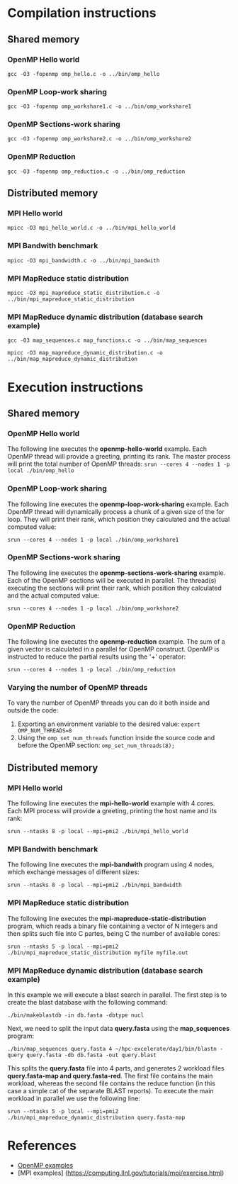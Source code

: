 # Compilation instructions
## Shared memory
### OpenMP Hello world
`gcc -O3 -fopenmp omp_hello.c -o ../bin/omp_hello`

### OpenMP Loop-work sharing
`gcc -O3 -fopenmp omp_workshare1.c -o ../bin/omp_workshare1`

### OpenMP Sections-work sharing
`gcc -O3 -fopenmp omp_workshare2.c -o ../bin/omp_workshare2`

### OpenMP Reduction
`gcc -O3 -fopenmp omp_reduction.c -o ../bin/omp_reduction`

## Distributed memory
### MPI Hello world
`mpicc -O3 mpi_hello_world.c -o ../bin/mpi_hello_world`

### MPI Bandwith benchmark
`mpicc -O3 mpi_bandwidth.c -o ../bin/mpi_bandwith`

### MPI MapReduce static distribution
`mpicc -O3 mpi_mapreduce_static_distribution.c -o ../bin/mpi_mapreduce_static_distribution`

### MPI MapReduce dynamic distribution (database search example)
`gcc -O3 map_sequences.c map_functions.c -o ../bin/map_sequences`

`mpicc -O3 map_mapreduce_dynamic_distribution.c -o ../bin/map_mapreduce_dynamic_distribution`

# Execution instructions
## Shared memory
### OpenMP Hello world
The following line executes the **openmp-hello-world** example. Each OpenMP thread will provide a greeting, printing its rank. The master process will print the total number of OpenMP threads:
`srun --cores 4 --nodes 1 -p local ./bin/omp_hello`

### OpenMP Loop-work sharing
The following line executes the **openmp-loop-work-sharing** example. Each OpenMP thread will dynamically process a chunk of a given size of the for loop. They will print their rank, which position they calculated and the actual computed value:

`srun --cores 4 --nodes 1 -p local ./bin/omp_workshare1`

### OpenMP Sections-work sharing
The following line executes the **openmp-sections-work-sharing** example. Each of the OpenMP sections will be executed in parallel. The thread(s) executing the sections will print their rank, which position they calculated and the actual computed value:

`srun --cores 4 --nodes 1 -p local ./bin/omp_workshare2`

### OpenMP Reduction
The following line executes the **openmp-reduction** example. The sum of a given vector is calculated in a parallel for OpenMP construct. OpenMP is instructed to reduce the partial results using the '+' operator:

`srun --cores 4 --nodes 1 -p local ./bin/omp_reduction`

### Varying the number of OpenMP threads
To vary the number of OpenMP threads you can do it both inside and outside the code:
1. Exporting an environment variable to the desired value: `export OMP_NUM_THREADS=8`
2. Using the `omp_set_num_threads` function inside the source code and before the OpenMP section: `omp_set_num_threads(8);`

## Distributed memory

### MPI Hello world
The following line executes the **mpi-hello-world** example with 4 cores. Each MPI process will provide a greeting, printing the host name and its rank:

`srun --ntasks 8 -p local --mpi=pmi2 ./bin/mpi_hello_world`

### MPI Bandwith benchmark
The following line executes the **mpi-bandwith** program using 4 nodes, which exchange messages of different sizes:

`srun --ntasks 8 -p local --mpi=pmi2 ./bin/mpi_bandwidth`

### MPI MapReduce static distribution
The following line executes the **mpi-mapreduce-static-distribution** program, which reads a binary file containing a vector of N integers and then splits such file into C partes, being C the number of available cores:

`srun --ntasks 5 -p local --mpi=pmi2 ./bin/mpi_mapreduce_static_distribution myfile myfile.out`

### MPI MapReduce dynamic distribution (database search example)
In this example we will execute a blast search in parallel. The first step is to create the blast database with the following command:

`./bin/makeblastdb -in db.fasta -dbtype nucl`

Next, we need to split the input data **query.fasta** using the **map_sequences** program:

`./bin/map_sequences query.fasta 4 ~/hpc-excelerate/day1/bin/blastn -query query.fasta -db db.fasta -out query.blast`

This splits the **query.fasta** file into 4 parts, and generates 2 workload files **query.fasta-map and query.fasta-red**. The first file contains the main workload, whereas the second file contains the reduce function (in this case a simple cat of the separate BLAST reports). To execute the main workload in parallel we use the following line:

`srun --ntasks 5 -p local --mpi=pmi2 ./bin/mpi_mapreduce_dynamic_distribution query.fasta-map`

# References
* [OpenMP examples](https://computing.llnl.gov/tutorials/openMP/exercise.html)
* [MPI examples] (https://computing.llnl.gov/tutorials/mpi/exercise.html)
